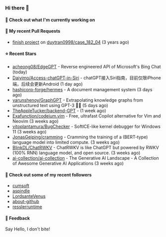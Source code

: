### Hi there 👋

#### 👷 Check out what I'm currently working on

#### 🔨 My recent Pull Requests

- [finish project](https://github.com/duytran0998/case_182_04/pull/1) on [duytran0998/case_182_04](https://github.com/duytran0998/case_182_04) (3 years ago)

#### ⭐ Recent Stars

- [acheong08/EdgeGPT](https://github.com/acheong08/EdgeGPT) - Reverse engineered API of Microsoft&#39;s Bing Chat (today)
- [Daiyimo/Access-chatGPT-in-Siri](https://github.com/Daiyimo/Access-chatGPT-in-Siri) - chatGPT接入Siri指南，目前仅限iPhone端，后续会更新Android (1 day ago)
- [hashicorp-forge/hermes](https://github.com/hashicorp-forge/hermes) - A document management system (3 days ago)
- [varunshenoy/GraphGPT](https://github.com/varunshenoy/GraphGPT) - Extrapolating knowledge graphs from unstructured text using GPT-3 🕵️‍♂️ (5 days ago)
- [TheAppleTucker/backend-GPT](https://github.com/TheAppleTucker/backend-GPT) -  (1 week ago)
- [Exafunction/codeium.vim](https://github.com/Exafunction/codeium.vim) - Free, ultrafast Copilot alternative for Vim and Neovim (3 weeks ago)
- [vitoplantamura/BugChecker](https://github.com/vitoplantamura/BugChecker) - SoftICE-like kernel debugger for Windows 11 (3 weeks ago)
- [JonasGeiping/cramming](https://github.com/JonasGeiping/cramming) - Cramming the training of a (BERT-type) language model into limited compute. (3 weeks ago)
- [BlinkDL/ChatRWKV](https://github.com/BlinkDL/ChatRWKV) - ChatRWKV is like ChatGPT but powered by RWKV (100% RNN) language model, and open source. (3 weeks ago)
- [ai-collection/ai-collection](https://github.com/ai-collection/ai-collection) - The Generative AI Landscape - A Collection of Awesome Generative AI Applications (3 weeks ago)

#### 👯 Check out some of my recent followers

- [cumsoft](https://github.com/cumsoft)
- [aspindle](https://github.com/aspindle)
- [LordsanteVenus](https://github.com/LordsanteVenus)
- [about-github](https://github.com/about-github)
- [resslerruntime](https://github.com/resslerruntime)

#### 💬 Feedback

Say Hello, I don't bite!